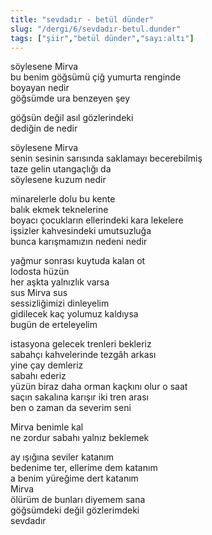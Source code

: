 ```yaml
---
title: "sevdadır - betül dünder"
slug: "/dergi/6/sevdadır-betul.dunder"
tags: ["şiir","betül dünder","sayı:altı"]
---
```


söylesene Mirva  
bu benim göğsümü çiğ yumurta renginde  
boyayan nedir  
göğsümde ura benzeyen şey

göğsün değil asıl gözlerindeki  
dediğin de nedir

söylesene Mirva  
senin sesinin sarısında saklamayı becerebilmiş  
taze gelin utangaçlığı da  
söylesene kuzum nedir

minarelerle dolu bu kente  
balık ekmek teknelerine  
boyacı çocukların ellerindeki kara lekelere  
işsizler kahvesindeki umutsuzluğa  
bunca karışmamızın nedeni nedir

yağmur sonrası kuytuda kalan ot  
lodosta hüzün  
her aşkta yalnızlık varsa  
sus Mirva sus  
sessizliğimizi dinleyelim  
gidilecek kaç yolumuz kaldıysa  
bugün de erteleyelim

istasyona gelecek trenleri bekleriz  
sabahçı kahvelerinde tezgâh arkası  
yine çay demleriz  
sabahı ederiz  
yüzün biraz daha orman kaçkını olur o saat  
saçın sakalına karışır iki tren arası  
ben o zaman da severim seni

Mirva benimle kal  
ne zordur sabahı yalnız beklemek

ay ışığına seviler katanım  
bedenime ter, ellerime dem katanım  
a benim yüreğime dert katanım  
Mirva  
ölürüm de bunları diyemem sana  
göğsümdeki değil gözlerimdeki  
sevdadır

